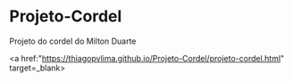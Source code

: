 # Projeto-Cordel
Projeto do cordel do Milton Duarte

<a href:"https://thiagopvlima.github.io/Projeto-Cordel/projeto-cordel.html" target=_blank></a>
